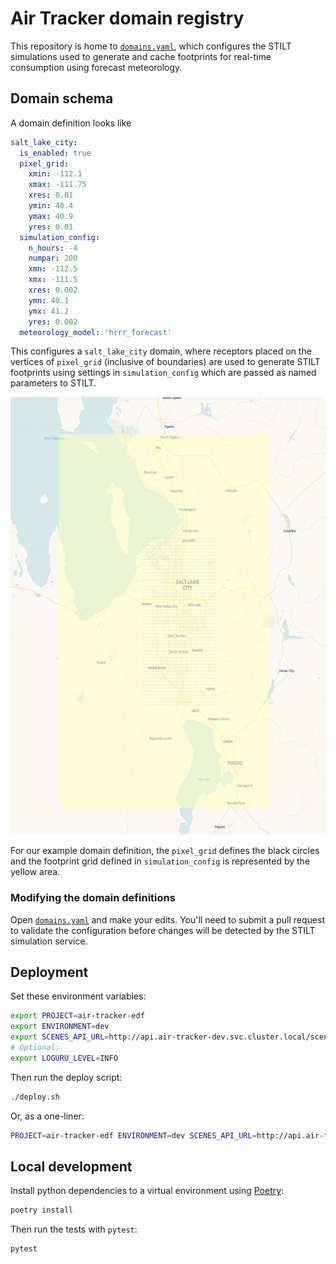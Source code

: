 # Air Tracker domain registry

This repository is home to [`domains.yaml`](domains.yaml), which configures the STILT simulations used to generate and cache footprints for real-time consumption using forecast meteorology.

## Domain schema

A domain definition looks like

```yaml
salt_lake_city:
  is_enabled: true
  pixel_grid:
    xmin: -112.1
    xmax: -111.75
    xres: 0.01
    ymin: 40.4
    ymax: 40.9
    yres: 0.01
  simulation_config:
    n_hours: -4
    numpar: 200
    xmn: -112.5
    xmx: -111.5
    xres: 0.002
    ymn: 40.1
    ymx: 41.2
    yres: 0.002
  meteorology_model: 'hrrr_forecast'
```

This configures a `salt_lake_city` domain, where receptors placed on the vertices of `pixel_grid` (inclusive of boundaries) are used to generate STILT footprints using settings in `simulation_config` which are passed as named parameters to STILT.

<p align="center">
<img src="docs/stilt-example-domain.png" height=700></img>
</p>

For our example domain definition, the `pixel_grid` defines the black circles and the footprint grid defined in `simulation_config` is represented by the yellow area.

### Modifying the domain definitions

Open [`domains.yaml`](domains.yaml) and make your edits. You'll need to submit a pull request to validate the configuration before changes will be detected by the STILT simulation service.

## Deployment

Set these environment variables:

```bash
export PROJECT=air-tracker-edf
export ENVIRONMENT=dev
export SCENES_API_URL=http://api.air-tracker-dev.svc.cluster.local/scenes
# Optional:
export LOGURU_LEVEL=INFO
```

Then run the deploy script:

```bash
./deploy.sh
```

Or, as a one-liner:

```bash
PROJECT=air-tracker-edf ENVIRONMENT=dev SCENES_API_URL=http://api.air-tracker-dev.svc.cluster.local/scenes ./deploy.sh
```

## Local development

Install python dependencies to a virtual environment using [Poetry](https://python-poetry.org):

```bash
poetry install
```

Then run the tests with `pytest`:

```bash
pytest
```
